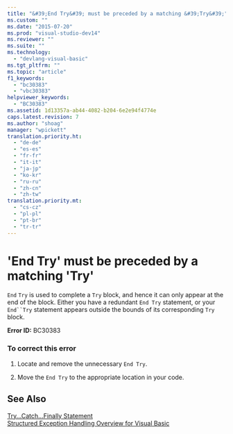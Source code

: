 ```yaml
---
title: "&#39;End Try&#39; must be preceded by a matching &#39;Try&#39;"
ms.custom: ""
ms.date: "2015-07-20"
ms.prod: "visual-studio-dev14"
ms.reviewer: ""
ms.suite: ""
ms.technology: 
  - "devlang-visual-basic"
ms.tgt_pltfrm: ""
ms.topic: "article"
f1_keywords: 
  - "bc30383"
  - "vbc30383"
helpviewer_keywords: 
  - "BC30383"
ms.assetid: 1d13357a-ab44-4082-b204-6e2e94f4774e
caps.latest.revision: 7
ms.author: "shoag"
manager: "wpickett"
translation.priority.ht: 
  - "de-de"
  - "es-es"
  - "fr-fr"
  - "it-it"
  - "ja-jp"
  - "ko-kr"
  - "ru-ru"
  - "zh-cn"
  - "zh-tw"
translation.priority.mt: 
  - "cs-cz"
  - "pl-pl"
  - "pt-br"
  - "tr-tr"
---
```

# &#39;End Try&#39; must be preceded by a matching &#39;Try&#39;
`End` `Try` is used to complete a `Try` block, and hence it can only appear at the end of the block. Either you have a redundant `End Try` statement, or your `End``Try` statement appears outside the bounds of its corresponding `Try` block.  
  
 **Error ID:** BC30383  
  
### To correct this error  
  
1.  Locate and remove the unnecessary `End Try`.  
  
2.  Move the `End Try` to the appropriate location in your code.  
  
## See Also  
 [Try...Catch...Finally Statement](../Topic/Try...Catch...Finally%20Statement%20\(Visual%20Basic\).md)   
 [Structured Exception Handling Overview for Visual Basic](http://msdn.microsoft.com/en-us/bb81af80-a735-4873-9711-6151a48e418a)